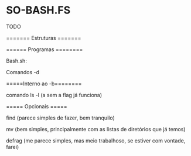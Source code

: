 # SO-BASH.FS

TODO

======= Estruturas =======


====== Programas ========

Bash.sh:


Comandos -d


=====Interno ao -b========


comando ls -l (a sem a flag já funciona)


===== Opcionais =====

find (parece simples de fazer, bem tranquilo)

mv (bem simples, principalmente com as listas de diretórios que já temos)

defrag (me parece simples, mas meio trabalhoso, se estiver com vontade, farei)

